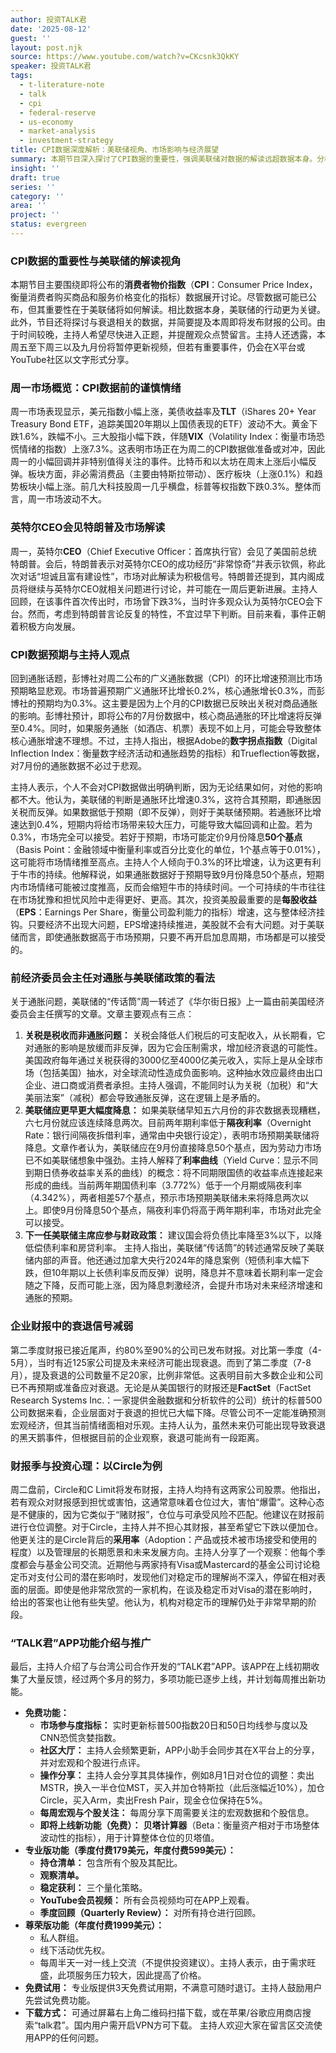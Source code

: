 ```yaml
---
author: 投资TALK君
date: '2025-08-12'
guest: ''
layout: post.njk
source: https://www.youtube.com/watch?v=CKcsnk3QkKY
speaker: 投资TALK君
tags:
  - t-literature-note
  - talk
  - cpi
  - federal-reserve
  - us-economy
  - market-analysis
  - investment-strategy
title: CPI数据深度解析：美联储视角、市场影响与经济展望
summary: 本期节目深入探讨了CPI数据的重要性，强调美联储对数据的解读远超数据本身。分析了市场对通胀、降息及衰退的预期，并结合前经济委员会主任的观点，对关税、劳动力市场和利率曲线进行了详细阐述。
insight: ''
draft: true
series: ''
category: ''
area: ''
project: ''
status: evergreen
---
```

### CPI数据的重要性与美联储的解读视角

本期节目主要围绕即将公布的**消费者物价指数**（**CPI**：Consumer Price Index，衡量消费者购买商品和服务价格变化的指标）数据展开讨论。尽管数据可能已公布，但其重要性在于美联储将如何解读。相比数据本身，美联储的行动更为关键。此外，节目还将探讨与衰退相关的数据，并简要提及本周即将发布财报的公司。由于时间较晚，主持人希望尽快进入正题，并提醒观众点赞留言。主持人还透露，本周五至下周三以及九月份将暂停更新视频，但若有重要事件，仍会在X平台或YouTube社区以文字形式分享。

### 周一市场概览：CPI数据前的谨慎情绪

周一市场表现显示，美元指数小幅上涨，美债收益率及**TLT**（iShares 20+ Year Treasury Bond ETF，追踪美国20年期以上国债表现的ETF）波动不大。黄金下跌1.6%，跌幅不小。三大股指小幅下跌，伴随**VIX**（Volatility Index：衡量市场恐慌情绪的指数）上涨7.3%。这表明市场正在为周二的CPI数据做准备或对冲，因此周一的小幅回调并非特别值得关注的事件。比特币和以太坊在周末上涨后小幅反弹。板块方面，非必需消费品（主要由特斯拉带动）、医疗板块（上涨0.1%）和趋势板块小幅上涨。前几大科技股周一几乎横盘，标普等权指数下跌0.3%。整体而言，周一市场波动不大。

### 英特尔CEO会见特朗普及市场解读

周一，英特尔**CEO**（Chief Executive Officer：首席执行官）会见了美国前总统特朗普。会后，特朗普表示对英特尔CEO的成功经历“非常惊奇”并表示钦佩，称此次对话“坦诚且富有建设性”，市场对此解读为积极信号。特朗普还提到，其内阁成员将继续与英特尔CEO就相关问题进行讨论，并可能在一周后更新进展。主持人回顾，在该事件首次传出时，市场曾下跌3%，当时许多观众认为英特尔CEO会下台。然而，考虑到特朗普言论反复的特性，不宜过早下判断。目前来看，事件正朝着积极方向发展。

### CPI数据预期与主持人观点

回到通胀话题，彭博社对周二公布的广义通胀数据（CPI）的环比增速预测比市场预期略显悲观。市场普遍预期广义通胀环比增长0.2%，核心通胀增长0.3%，而彭博社的预期均为0.3%。这主要是因为上个月的CPI数据已反映出关税对商品通胀的影响。彭博社预计，即将公布的7月份数据中，核心商品通胀的环比增速将反弹至0.4%。同时，如果服务通胀（如酒店、机票）表现不如上月，可能会导致整体核心通胀增速不理想。不过，主持人指出，根据Adobe的**数字拐点指数**（Digital Inflection Index：衡量数字经济活动和通胀趋势的指标）和Trueflection等数据，对7月份的通胀数据不必过于悲观。

主持人表示，个人不会对CPI数据做出明确判断，因为无论结果如何，对他的影响都不大。他认为，美联储的判断是通胀环比增速0.3%，这符合其预期，即通胀因关税而反弹。如果数据低于预期（即不反弹），则好于美联储预期。若通胀环比增速达到0.4%，短期内将给市场带来较大压力，可能导致大幅回调和止盈。若为0.3%，市场完全可以接受。若好于预期，市场可能定价9月份降息**50个基点**（Basis Point：金融领域中衡量利率或百分比变化的单位，1个基点等于0.01%），这可能将市场情绪推至高点。主持人个人倾向于0.3%的环比增速，认为这更有利于牛市的持续。他解释说，如果通胀数据好于预期导致9月份降息50个基点，短期内市场情绪可能被过度推高，反而会缩短牛市的持续时间。一个可持续的牛市往往在市场犹豫和担忧风险中走得更好、更高。其次，投资美股最重要的是**每股收益**（**EPS**：Earnings Per Share，衡量公司盈利能力的指标）增速，这与整体经济挂钩。只要经济不出现大问题，EPS增速持续推进，美股就不会有大问题。对于美联储而言，即使通胀数据高于市场预期，只要不再开启加息周期，市场都是可以接受的。

### 前经济委员会主任对通胀与美联储政策的看法

关于通胀问题，美联储的“传话筒”周一转述了《华尔街日报》上一篇由前美国经济委员会主任撰写的文章。文章主要观点有三点：
1.  **关税是税收而非通胀问题：** 关税会降低人们税后的可支配收入，从长期看，它对通胀的影响是放缓而非反弹，因为它会压制需求，增加经济衰退的可能性。美国政府每年通过关税获得的3000亿至4000亿美元收入，实际上是从全球市场（包括美国）抽水，对全球流动性造成负面影响。这种抽水效应最终由出口企业、进口商或消费者承担。主持人强调，不能同时认为关税（加税）和“大美丽法案”（减税）都会导致通胀反弹，这在逻辑上是矛盾的。
2.  **美联储应更早更大幅度降息：** 如果美联储早知五六月份的非农数据表现糟糕，六七月份就应该连续降息两次。目前两年期利率低于**隔夜利率**（Overnight Rate：银行间隔夜拆借利率，通常由中央银行设定），表明市场预期美联储将降息。文章作者认为，美联储应在9月份直接降息50个基点，因为劳动力市场已不如美联储想象中强劲。主持人解释了**利率曲线**（Yield Curve：显示不同到期日债券收益率关系的曲线）的概念：将不同期限国债的收益率点连接起来形成的曲线。当前两年期国债利率（3.772%）低于一个月期或隔夜利率（4.342%），两者相差57个基点，预示市场预期美联储未来将降息两次以上。即使9月份降息50个基点，隔夜利率仍将高于两年期利率，市场对此完全可以接受。
3.  **下一任美联储主席应参与财政政策：** 建议国会将负债比率降至3%以下，以降低偿债利率和房贷利率。
主持人指出，美联储“传话筒”的转述通常反映了美联储内部的声音。他还通过加拿大央行2024年的降息案例（短债利率大幅下跌，但10年期以上长债利率反而反弹）说明，降息并不意味着长期利率一定会随之下降，反而可能上涨，因为降息刺激经济，会提升市场对未来经济增速和通胀的预期。

### 企业财报中的衰退信号减弱

第二季度财报已接近尾声，约80%至90%的公司已发布财报。对比第一季度（4-5月），当时有近125家公司提及未来经济可能出现衰退。而到了第二季度（7-8月），提及衰退的公司数量不足20家，比例非常低。这表明目前大多数企业和公司已不再预期或准备应对衰退。无论是从美国银行的财报还是**FactSet**（FactSet Research Systems Inc.：一家提供金融数据和分析软件的公司）统计的标普500公司数据来看，企业层面对于衰退的担忧已大幅下降。尽管公司不一定能准确预测宏观经济，但其当前情绪面相对乐观。主持人认为，虽然未来仍可能出现导致衰退的黑天鹅事件，但根据目前的企业观察，衰退可能尚有一段距离。

### 财报季与投资心理：以Circle为例

周二盘前，Circle和C Limit将发布财报，主持人均持有这两家公司股票。他指出，若有观众对财报感到担忧或害怕，这通常意味着仓位过大，害怕“爆雷”。这种心态是不健康的，因为它类似于“赌财报”，仓位与可承受风险不匹配。他建议在财报前进行仓位调整。对于Circle，主持人并不担心其财报，甚至希望它下跌以便加仓。他更关注的是Circle背后的**采用率**（Adoption：产品或技术被市场接受和使用的程度）以及管理层的长期愿景和未来发展方向。主持人分享了一个观察：他每个季度都会与基金公司交流。近期他与两家持有Visa或Mastercard的基金公司讨论稳定币对支付公司的潜在影响时，发现他们对稳定币的理解尚不深入，停留在相对表面的层面。即使是他非常欣赏的一家机构，在谈及稳定币对Visa的潜在影响时，给出的答案也让他有些失望。他认为，机构对稳定币的理解仍处于非常早期的阶段。

### “TALK君”APP功能介绍与推广

最后，主持人介绍了与台湾公司合作开发的“TALK君”APP。该APP在上线初期收集了大量反馈，经过两个多月的努力，多项功能已逐步上线，并计划每周推出新功能。
*   **免费功能：**
    *   **市场参与度指标：** 实时更新标普500指数20日和50日均线参与度以及CNN恐慌贪婪指数。
    *   **社区大厅：** 主持人会频繁更新，APP小助手会同步其在X平台上的分享，并对宏观和个股进行点评。
    *   **操作分享：** 主持人会分享其具体操作，例如8月1日对仓位的调整：卖出MSTR，换入一半仓位MST，买入并加仓特斯拉（此后涨幅近10%），加仓Circle，买入Arm，卖出Fresh Pair，现金仓位保持在5%。
    *   **每周宏观与个股关注：** 每周分享下周需要关注的宏观数据和个股信息。
    *   **即将上线新功能（免费）：** **贝塔计算器**（Beta：衡量资产相对于市场整体波动性的指标），用于计算整体仓位的贝塔值。
*   **专业版功能（季度付费179美元，年度付费599美元）：**
    *   **持仓清单：** 包含所有个股及其配比。
    *   **观察清单。**
    *   **稳定获利：** 三个量化策略。
    *   **YouTube会员视频：** 所有会员视频均可在APP上观看。
    *   **季度回顾（Quarterly Review）：** 对所有持仓进行回顾。
*   **尊荣版功能（年度付费1999美元）：**
    *   私人群组。
    *   线下活动优先权。
    *   每周半天一对一线上交流（不提供投资建议）。主持人表示，由于需求旺盛，此项服务压力较大，因此提高了价格。
*   **免费试用：** 专业版提供3天免费试用期，不满意可随时退订。主持人鼓励用户先尝试免费功能。
*   **下载方式：** 可通过屏幕右上角二维码扫描下载，或在苹果/谷歌应用商店搜索“talk君”。国内用户需开启VPN方可下载。
主持人欢迎大家在留言区交流使用APP的任何问题。